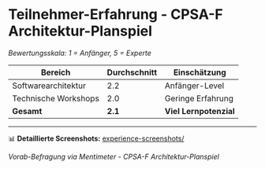 # Teilnehmer-Erfahrung - CPSA-F Architektur-Planspiel

*Bewertungsskala: 1 = Anfänger, 5 = Experte*

| Bereich | Durchschnitt | Einschätzung |
|---------|--------------|--------------|
| Softwarearchitektur | 2.2 | Anfänger-Level |
| Technische Workshops | 2.0 | Geringe Erfahrung |
| **Gesamt** | **2.1** | **Viel Lernpotenzial** |

---

📊 **Detaillierte Screenshots:** [experience-screenshots/](experience-screenshots/)

*Vorab-Befragung via Mentimeter - CPSA-F Architektur-Planspiel*